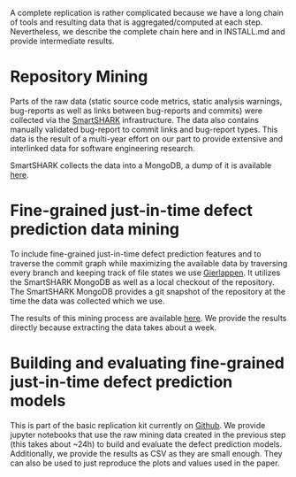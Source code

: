 A complete replication is rather complicated because we have a long chain of tools and resulting data that is aggregated/computed at each step.
Nevertheless, we describe the complete chain here and in INSTALL.md and provide intermediate results.

# Repository Mining

Parts of the raw data (static source code metrics, static analysis warnings, bug-reports as well as links between bug-reports and commits) were collected via the [SmartSHARK](https://smartshark.github.io) infrastructure.
The data also contains manually validated bug-report to commit links and bug-report types. This data is the result of a multi-year effort on our part to provide extensive and interlinked data for software engineering research.

SmartSHARK collects the data into a MongoDB, a dump of it is available [here](https://hdl.handle.net/21.11101/0000-0007-D827-A).


# Fine-grained just-in-time defect prediction data mining

To include fine-grained just-in-time defect prediction features and to traverse the commit graph while maximizing the available data by traversing every branch and keeping track of file states we use [Gierlappen](https://github.com/atrautsch/Gierlappen).
It utilizes the SmartSHARK MongoDB as well as a local checkout of the repository. The SmartSHARK MongoDB provides a git snapshot of the repository at the time the data was collected which we use.

The results of this mining process are available [here](https://hdl.handle.net/21.11101/0000-0007-E7D1-8). We provide the results directly because extracting the data takes about a week.


# Building and evaluating fine-grained just-in-time defect prediction models

This is part of the basic replication kit currently on [Github](https://github.com/atrautsch/icsme2020_replication). We provide jupyter notebooks that use the raw mining data created in the previous step (this takes about ~24h) to build and evaluate the defect prediction models.
Additionally, we provide the results as CSV as they are small enough. They can also be used to just reproduce the plots and values used in the paper.
